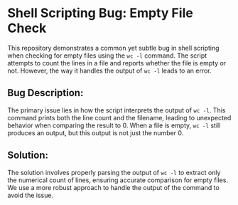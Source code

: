 # Shell Scripting Bug: Empty File Check

This repository demonstrates a common yet subtle bug in shell scripting when checking for empty files using the `wc -l` command.  The script attempts to count the lines in a file and reports whether the file is empty or not. However, the way it handles the output of `wc -l` leads to an error.

## Bug Description:
The primary issue lies in how the script interprets the output of `wc -l`. This command prints both the line count and the filename, leading to unexpected behavior when comparing the result to 0. When a file is empty, `wc -l` still produces an output, but this output is not just the number 0. 

## Solution:
The solution involves properly parsing the output of `wc -l` to extract only the numerical count of lines, ensuring accurate comparison for empty files. We use a more robust approach to handle the output of the command to avoid the issue.
